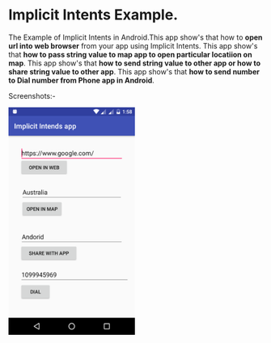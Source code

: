 # Implicit Intents Example.

The Example of Implicit Intents in Android.This app show's that how to **open url into web browser** from your app using Implicit Intents.
This app show's that **how to pass string value to map app to open particular locatiion on map**.
This app show's that **how to send string value to other app or how to share string value to other app**.
This app show's that **how to send number to Dial number from Phone app in Android**.

Screenshots:-

<img src="https://github.com/krunalpatel3/Implicit-Intents-Example/blob/master/Screenshots/Screenshot_20180808-135815.png" width="250" height="450" />
